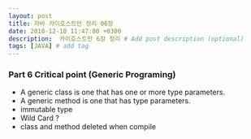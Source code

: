 ```yaml
---
layout: post
title: 자바 카이호스트만 정리 06장
date: 2018-12-18 11:47:00 +0300
description:  카이호스트만 6장 정리 # Add post description (optional)
tags: [JAVA] # add tag
---
```

### Part 6 Critical point (Generic Programing)

- A generic class is one that has one or more type parameters.
- A generic method is one that has type parameters.
- immutable type
- Wild Card ? 
- class and method deleted when compile


### 
